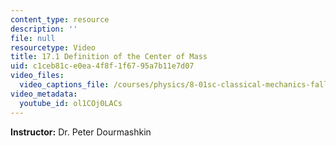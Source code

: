 ```yaml
---
content_type: resource
description: ''
file: null
resourcetype: Video
title: 17.1 Definition of the Center of Mass
uid: c1ceb81c-e0ea-4f8f-1f67-95a7b11e7d07
video_files:
  video_captions_file: /courses/physics/8-01sc-classical-mechanics-fall-2016/week-5-momentum-and-impulse/17.1-definition-of-the-center-of-mass/17.1-definition-of-the-center-of-mass/ol1COj0LACs.vtt
video_metadata:
  youtube_id: ol1COj0LACs
---
```


**Instructor:** Dr. Peter Dourmashkin
